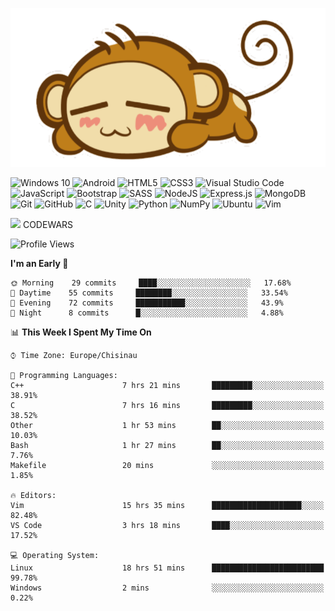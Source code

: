 ![](./monkey.png)

<p>
<img alt="Windows 10" src="https://img.shields.io/badge/Windows-0078D6?style=for-the-badge&logo=windows&logoColor=white" />
<img alt="Android" src="https://img.shields.io/badge/Android-3DDC84?style=for-the-badge&logo=android&logoColor=white" />
<img alt="HTML5" src="https://img.shields.io/badge/html5%20-%23E34F26.svg?&style=for-the-badge&logo=html5&logoColor=white"/>
<img alt="CSS3" src="https://img.shields.io/badge/css3%20-%231572B6.svg?&style=for-the-badge&logo=css3&logoColor=white"/>
<img alt="Visual Studio Code" src="https://img.shields.io/badge/VS%20Code-282C34.svg?&style=for-the-badge&logo=visual-studio-code&logoColor=007ACC"/>
<img alt="JavaScript" src="https://img.shields.io/badge/javascript%20-%23323330.svg?&style=for-the-badge&logo=javascript&logoColor=%23F7DF1E"/>
<img alt="Bootstrap" src="https://img.shields.io/badge/bootstrap%20-%23563D7C.svg?&style=for-the-badge&logo=bootstrap&logoColor=white"/>
<img alt="SASS" src="https://img.shields.io/badge/SASS%20-hotpink.svg?&style=for-the-badge&logo=SASS&logoColor=white"/>
<img alt="NodeJS" src="https://img.shields.io/badge/node.js%20-%2343853D.svg?&style=for-the-badge&logo=node.js&logoColor=white"/>
<img alt="Express.js" src="https://img.shields.io/badge/express.js%20-%23404d59.svg?&style=for-the-badge"/>
<img alt="MongoDB" src ="https://img.shields.io/badge/MongoDB-%234ea94b.svg?&style=for-the-badge&logo=mongodb&logoColor=white"/>
<img alt="Git" src="https://img.shields.io/badge/git%20-%23F05033.svg?&style=for-the-badge&logo=git&logoColor=white"/>
<img alt="GitHub" src="https://img.shields.io/badge/github%20-%23121011.svg?&style=for-the-badge&logo=github&logoColor=white"/>
<img alt="C" src="https://img.shields.io/badge/c%20-%2300599C.svg?&style=for-the-badge&logo=c&logoColor=white"/>
<img alt="Unity" src="https://img.shields.io/badge/unity%20-%23000000.svg?&style=for-the-badge&logo=unity&logoColor=white"/>
<img alt="Python" src="https://img.shields.io/badge/python%20-%2314354C.svg?&style=for-the-badge&logo=python&logoColor=white"/>
<img alt="NumPy" src="https://img.shields.io/badge/numpy%20-%23013243.svg?&style=for-the-badge&logo=numpy&logoColor=white" />
<img alt="Ubuntu" src="https://img.shields.io/badge/Kubuntu-0079C1?style=for-the-badge&logo=ubuntu&logoColor=white" />  
<img alt="Vim" src ="https://img.shields.io/badge/Vim-%234ea94b.svg?&style=for-the-badge&logo=vim&logoColor=white"/>
</p>

![](https://www.codewars.com/users/Catalinhimself/badges/micro) CODEWARS

<!--START_SECTION:waka-->
![Profile Views](http://img.shields.io/badge/Profile%20Views-292-blue)

**I'm an Early 🐤** 

```text
🌞 Morning    29 commits     ████░░░░░░░░░░░░░░░░░░░░░   17.68% 
🌆 Daytime    55 commits     ████████░░░░░░░░░░░░░░░░░   33.54% 
🌃 Evening    72 commits     ███████████░░░░░░░░░░░░░░   43.9% 
🌙 Night      8 commits      █░░░░░░░░░░░░░░░░░░░░░░░░   4.88%

```


📊 **This Week I Spent My Time On** 

```text
⌚︎ Time Zone: Europe/Chisinau

💬 Programming Languages: 
C++                      7 hrs 21 mins       █████████░░░░░░░░░░░░░░░░   38.91% 
C                        7 hrs 16 mins       █████████░░░░░░░░░░░░░░░░   38.52% 
Other                    1 hr 53 mins        ██░░░░░░░░░░░░░░░░░░░░░░░   10.03% 
Bash                     1 hr 27 mins        ██░░░░░░░░░░░░░░░░░░░░░░░   7.76% 
Makefile                 20 mins             ░░░░░░░░░░░░░░░░░░░░░░░░░   1.85%

🔥 Editors: 
Vim                      15 hrs 35 mins      ████████████████████░░░░░   82.48% 
VS Code                  3 hrs 18 mins       ████░░░░░░░░░░░░░░░░░░░░░   17.52%

💻 Operating System: 
Linux                    18 hrs 51 mins      █████████████████████████   99.78% 
Windows                  2 mins              ░░░░░░░░░░░░░░░░░░░░░░░░░   0.22%

```


<!--END_SECTION:waka-->
